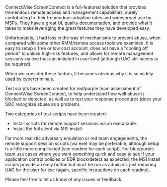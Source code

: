 ConnectWise ScreenConnect is a full-featured solution that provides tremendous remote access and management capabilities, surely contributing to their tremendous adoption rates and widespread use by MSPs. They have a great UI, quality documentation, and provide what it takes to make leveraging the great features they have developed easy.  

Unfortunately, it had less in the way of mechanisms to prevent abuse, when compared with some other RMM/remote access tools we examined.  It is easy to setup a free or low cost account, does not have a "cooling off period" to unlock high-risk features, and allows for remote management sessions via exe that can initiated in user land (although UAC still seems to be required).

When we consider these factors, It becomes obvious why it is so widely used by cybercriminals. 

Test scripts have been created for red/purple team assessment of ConnectWise ScreenConnect, to help understand how well abuse is blocked or detected, as well as to test your response procedures (does your SOC recognize abuse as a problem).

Two categories of test scripts have been created:
 - Install scripts for remote support sessions via an executable. 
 - Install the full client via MSI install. 

For more realistic adversary emulation or red team engagements, the remote support session scripts (via exe) may be preferable, although setup is a little more complicated (see readme for each script). For blue/purple team use cases where you want something quick and easy to see if your application control policies or EDR block/detect as expected, the MSI install scripts provide an easy button but must be run as admin vs. just requiring UAC for the user for exe (again, specific instructions on each readme).  

Please feel free to let us know of any issues or feedback. 
